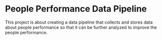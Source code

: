 # People Performance Data Pipeline
This project is about creating a data pipeline that collects and stores data about people performance so that it can be further analyzed to improve the people performance.